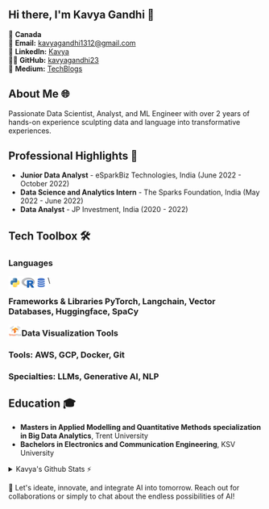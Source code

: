 
## Hi there, I'm Kavya Gandhi 👋

📍 **Canada**\
📧 **Email:** [kavyagandhi1312@gmail.com](mailto:kavyagandhi1312@gmail.com)  \
🔗 **LinkedIn:** [Kavya](www.linkedin.com/in/kavyagandhi2312)\
👨‍💻 **GitHub:** [kavyagandhi23](https://github.com/Kavyagandhi23)\
💬 **Medium:** [TechBlogs](https://medium.com/@kavyagandhi1223)


## About Me 🌐
Passionate Data Scientist, Analyst, and ML Engineer with over 2 years of hands-on experience sculpting data and language into transformative experiences.

## Professional Highlights 🌟
- **Junior Data Analyst** - eSparkBiz Technologies, India (June 2022 - October 2022)
- **Data Science and Analytics Intern** - The Sparks Foundation, India (May 2022 - June 2022)
- **Data Analyst** - JP Investment, India (2020 - 2022)


## Tech Toolbox 🛠️
### **Languages**
[<img align="left" alt="Python" width="26px" src="https://raw.githubusercontent.com/github/explore/80688e429a7d4ef2fca1e82350fe8e3517d3494d/topics/python/python.png" />]()
[<img align="left" alt="R" width="26px" src="https://raw.githubusercontent.com/github/explore/80688e429a7d4ef2fca1e82350fe8e3517d3494d/topics/r/r.png" />]()
[<img align="left" alt="SQL" width="26px" src="https://raw.githubusercontent.com/github/explore/80688e429a7d4ef2fca1e82350fe8e3517d3494d/topics/sql/sql.png" />]()\

### **Frameworks & Libraries** PyTorch, Langchain, Vector Databases, Huggingface, SpaCy
[<img align="left" alt="TensorFlow" width="26px" src="https://raw.githubusercontent.com/github/explore/80688e429a7d4ef2fca1e82350fe8e3517d3494d/topics/tensorflow/tensorflow.png" />]()


### **Data Visualization Tools**

### **Tools:** AWS, GCP, Docker, Git

### **Specialties:** LLMs, Generative AI, NLP

## Education 🎓
- **Masters in Applied Modelling and Quantitative Methods specialization in Big Data Analytics**, Trent University
- **Bachelors in Electronics and Communication Engineering**, KSV University

<details>
  <summary> Kavya's Github Stats ⚡</summary>

  <img align="left" alt="hitch hicker's Github Stats" src="https://github-readme-stats.vercel.app/api?username=kavyagandhi23&show_icons=true&hide_border=true" />

</details>

🔗 Let's ideate, innovate, and integrate AI into tomorrow. Reach out for collaborations or simply to chat about the endless possibilities of AI!



